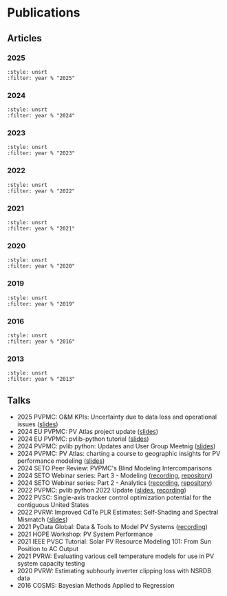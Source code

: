# Publications

## Articles

### 2025

```{bibliography} my-publications.bib
:style: unsrt
:filter: year % "2025"
```

### 2024

```{bibliography} my-publications.bib
:style: unsrt
:filter: year % "2024"
```

### 2023

```{bibliography} my-publications.bib
:style: unsrt
:filter: year % "2023"
```

### 2022

```{bibliography} my-publications.bib
:style: unsrt
:filter: year % "2022"
```

### 2021

```{bibliography} my-publications.bib
:style: unsrt
:filter: year % "2021"
```

### 2020

```{bibliography} my-publications.bib
:style: unsrt
:filter: year % "2020"
```

### 2019

```{bibliography} my-publications.bib
:style: unsrt
:filter: year % "2019"
```

### 2016

```{bibliography} my-publications.bib
:style: unsrt
:filter: year % "2016"
```

### 2013

```{bibliography} my-publications.bib
:style: unsrt
:filter: year % "2013"
```


## Talks

- 2025 PVPMC: O&M KPIs: Uncertainty due to data loss and operational issues ([slides](https://pvpmc.sandia.gov/download/8852/))
- 2024 EU PVPMC: PV Atlas project update ([slides](https://pvpmc.sandia.gov/download/8195/))
- 2024 EU PVPMC: pvlib-python tutorial ([slides](https://pvpmc.sandia.gov/download/8308/))
- 2024 PVPMC: pvlib python: Updates and User Group Meetnig ([slides](https://pvpmc.sandia.gov/download/7778/))
- 2024 PVPMC: PV Atlas: charting a course to geographic insights for PV performance modeling ([slides](https://pvpmc.sandia.gov/download/7641/))
- 2024 SETO Peer Review: PVPMC's Blind Modeling Intercomparisons
- 2024 SETO Webinar series: Part 3 - Modeling ([recording](https://www.youtube.com/watch?v=T4LJd894JsE), [repository](https://github.com/PV-Tutorials/2024_Modeling_Webinar))
- 2024 SETO Webinar series: Part 2 - Analytics ([recording](https://www.youtube.com/watch?v=XKbqIlAEwOQ), [repository](https://github.com/PV-Tutorials/2024_Analytics_Webinar))
- 2022 PVPMC: pvlib python 2022 Update ([slides](https://pvpmc.sandia.gov/download/8435/), [recording](https://www.youtube.com/watch?v=-i12UfvU9xA))
- 2022 PVSC: Single-axis tracker control optimization potential for the contiguous United States
- 2022 PVRW: Improved CdTe PLR Estimates: Self-Shading and Spectral Mismatch ([slides](https://www.nrel.gov/docs/fy22osti/82076.pdf))
- 2021 PyData Global: Data & Tools to Model PV Systems ([recording](https://www.youtube.com/watch?v=sweUakFg3I8))
- 2021 HOPE Workshop: PV System Performance
- 2021 IEEE PVSC Tutorial: Solar PV Resource Modeling 101: From Sun Position to AC Output
- 2021 PVRW: Evaluating various cell temperature models for use in PV system capacity testing
- 2020 PVRW: Estimating subhourly inverter clipping loss with NSRDB data
- 2016 COSMS: Bayesian Methods Applied to Regression

